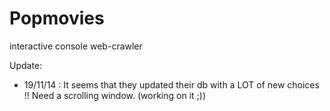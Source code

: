 Popmovies
=========

interactive console web-crawler

Update:
 - 19/11/14 : It seems that they updated their db with a LOT of new choices !! Need a scrolling window. (working on it ;))
